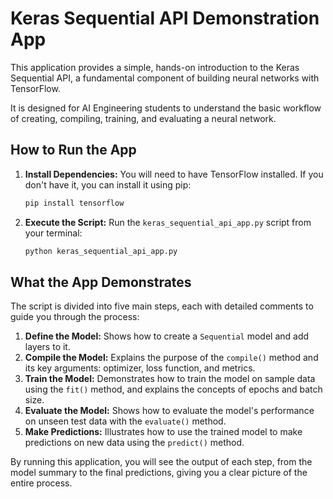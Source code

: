 # Keras Sequential API Demonstration App

This application provides a simple, hands-on introduction to the Keras Sequential API, a fundamental component of building neural networks with TensorFlow.

It is designed for AI Engineering students to understand the basic workflow of creating, compiling, training, and evaluating a neural network.

## How to Run the App

1.  **Install Dependencies:**
    You will need to have TensorFlow installed. If you don't have it, you can install it using pip:
    ```bash
    pip install tensorflow
    ```

2.  **Execute the Script:**
    Run the `keras_sequential_api_app.py` script from your terminal:
    ```bash
    python keras_sequential_api_app.py
    ```

## What the App Demonstrates

The script is divided into five main steps, each with detailed comments to guide you through the process:

1.  **Define the Model:** Shows how to create a `Sequential` model and add layers to it.
2.  **Compile the Model:** Explains the purpose of the `compile()` method and its key arguments: optimizer, loss function, and metrics.
3.  **Train the Model:** Demonstrates how to train the model on sample data using the `fit()` method, and explains the concepts of epochs and batch size.
4.  **Evaluate the Model:** Shows how to evaluate the model's performance on unseen test data with the `evaluate()` method.
5.  **Make Predictions:** Illustrates how to use the trained model to make predictions on new data using the `predict()` method.

By running this application, you will see the output of each step, from the model summary to the final predictions, giving you a clear picture of the entire process.
